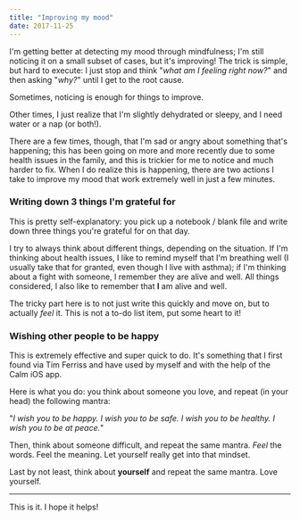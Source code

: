 ```yaml
---
title: "Improving my mood"
date: 2017-11-25
---
```


I'm getting better at detecting my mood through mindfulness; I'm still noticing it on a small subset of cases, but it's improving! The trick is simple, but hard to execute: I just stop and think "_what am I feeling right now?_" and then asking "_why?_" until I get to the root cause.

Sometimes, noticing is enough for things to improve.

Other times, I just realize that I'm slightly dehydrated or sleepy, and I need water or a nap (or both!).

There are a few times, though, that I'm sad or angry about something that's happening; this has been going on more and more recently due to some health issues in the family, and this is trickier for me to notice and much harder to fix. When I do realize this is happening, there are two actions I take to improve my mood that work extremely well in just a few minutes.

### Writing down 3 things I'm grateful for

This is pretty self-explanatory: you pick up a notebook / blank file and write down three things you're grateful for on that day.

I try to always think about different things, depending on the situation. If I'm thinking about health issues, I like to remind myself that I'm breathing well (I usually take that for granted, even though I live with asthma); if I'm thinking about a fight with someone, I remember they are alive and well. All things considered, I also like to remember that **I** am alive and well.

The tricky part here is to not just write this quickly and move on, but to actually _feel_ it. This is not a to-do list item, put some heart to it!

### Wishing other people to be happy

This is extremely effective and super quick to do. It's something that I first found via Tim Ferriss and have used by myself and with the help of the Calm iOS app.

Here is what you do: you think about someone you love, and repeat (in your head) the following mantra:

"_I wish you to be happy. I wish you to be safe. I wish you to be healthy. I wish you to be at peace._"

Then, think about someone difficult, and repeat the same mantra. _Feel_ the words. Feel the meaning. Let yourself really get into that mindset.

Last by not least, think about **yourself** and repeat the same mantra. Love yourself.

* * *

This is it. I hope it helps!
